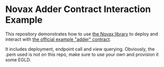 # Novax Adder Contract Interaction Example

This repository demonstrates how to use [the Novax library](https://github.com/gfusee/novax) to deploy and interact with [the official example "adder" contract](https://github.com/multiversx/mx-sdk-rs/tree/master/contracts/examples/adder).

It includes deployment, endpoint call and view querying.
Obviously, the .pem used is not on this repo, make sure to use your own and provision it some EGLD.